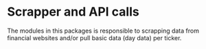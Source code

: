 # Scrapper and API calls
The modules in this packages is responsible to scrapping data from financial websites and/or pull basic data (day data) per ticker.
